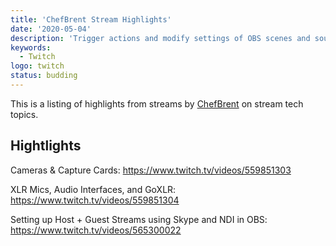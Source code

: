 ```yaml
---
title: 'ChefBrent Stream Highlights'
date: '2020-05-04'
description: 'Trigger actions and modify settings of OBS scenes and sources using a MIDI controller'
keywords:
  - Twitch
logo: twitch
status: budding
---
```


This is a listing of highlights from streams by [ChefBrent](https://twitch.tv/chefbrent) on stream tech topics.

## Hightlights

Cameras & Capture Cards: https://www.twitch.tv/videos/559851303

XLR Mics, Audio Interfaces, and GoXLR: https://www.twitch.tv/videos/559851304

Setting up Host + Guest Streams using Skype and NDI in OBS: https://www.twitch.tv/videos/565300022
